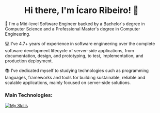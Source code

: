 <h1 align='center'>
  Hi there, I'm Ícaro Ribeiro! 👋
</h1>

👨 I'm a Mid-level Software Engineer backed by a Bachelor's degree in Computer Science and a Professional Master's degree in Computer Engineering.

💻 I've 4.7+ years of experience in software engineering over the complete software development lifecycle of server-side applications, from documentation, design, and prototyping, to test, implementation, and production deployment.

📚 I’ve dedicated myself to studying technologies such as programming languages, frameworks and tools for building sustainable, reliable and scalable applications, mainly focused on server-side solutions.

### Main Technologies:

[![My Skills](https://skillicons.dev/icons?i=py,nodejs,ts,graphql,aws,postgres,redis,docker,terraform,githubactions,git)](https://skillicons.dev)

<!--
**icaroribeiro/icaroribeiro** is a ✨ _special_ ✨ repository because its `README.md` (this file) appears on your GitHub profile.

Here are some ideas to get you started:

- 🔭 I’m currently working on ...
- 🌱 I’m currently learning ...
- 👯 I’m looking to collaborate on ...
- 🤔 I’m looking for help with ...
- 💬 Ask me about ...
- 📫 How to reach me: ...
- 😄 Pronouns: ...
-->
